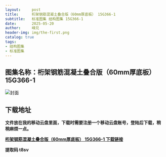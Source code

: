 ```yaml
---
layout:     post
title:      桁架钢筋混凝土叠合版（60mm厚底板） 15G366-1
subtitle:   标准图集 结构图集 15G366-1
date:       2025-05-20
author:     峰兄
header-img: img/the-first.png
catalog: true
tags:
- 结构图集
- 标准图集
---
```

## 图集名称：桁架钢筋混凝土叠合版（60mm厚底板） 15G366-1
![封面](https://pic1.imgdb.cn/item/682ac63158cb8da5c8fbc9d5.jpg)

## 下载地址 ##
**文件放在我的移动云盘里面，下载时需要注册一个移动云盘账号，登陆后下载，稍稍麻烦一点。**  
  
[**桁架钢筋混凝土叠合版（60mm厚底板） 15G366-1 下载链接**](https://caiyun.139.com/w/i/2nc6pCxB75Yzq)

**提取码 t8sv**

